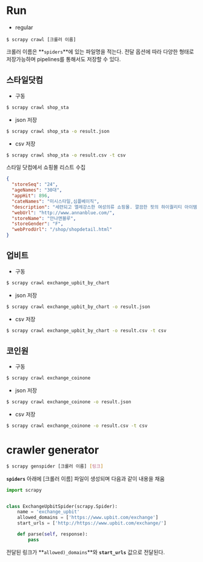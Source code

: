 # Run

* regular

```
$ scrapy crawl [크롤러 이름]
```

크롤러 이름은 **`spiders`**에 있는 파일명을 적는다. 전달 옵션에 따라 다양한 형태로 저장가능하며 pipelines를 통해서도 저장할 수 있다.

## 스타일닷컴

* 구동

```bash
$ scrapy crawl shop_sta
```

* json 저장

```bash
$ scrapy crawl shop_sta -o result.json
```

* csv 저장

```bash
$ scrapy crawl shop_sta -o result.csv -t csv
```

스타일 닷컴에서 쇼핑몰 리스트 수집


```json
{
  "storeSeq": "24", 
  "ageNames": "30대", 
  "appHit": 896, 
  "cateNames": "미시스타일,심플베이직", 
  "description": "세련되고 엘레강스한 여성의류 쇼핑몰. 깔끔한 핏의 하이퀄리티 아이템 판매", 
  "webUrl": "http://www.annanblue.com/", 
  "storeName": "안나앤블루", 
  "storeGender": "F", 
  "webProdUrl": "/shop/shopdetail.html"
}
```

## 업비트

* 구동

```bash
$ scrapy crawl exchange_upbit_by_chart
```

* json 저장

```bash
$ scrapy crawl exchange_upbit_by_chart -o result.json
```

* csv 저장

```bash
$ scrapy crawl exchange_upbit_by_chart -o result.csv -t csv
```

## 코인원

* 구동

```bash
$ scrapy crawl exchange_coinone
```

* json 저장

```bash
$ scrapy crawl exchange_coinone -o result.json
```

* csv 저장

```bash
$ scrapy crawl exchange_coinone -o result.csv -t csv
```


# crawler generator

```bash
$ scrapy genspider [크롤러 이름] [링크]
```

**`spiders`** 아래에 [크롤러 이름] 파일이 생성되며 다음과 같이 내용을 채움

```py
import scrapy


class ExchangeUpbitSpider(scrapy.Spider):
    name = 'exchange_upbit'
    allowed_domains = ['https://www.upbit.com/exchange']
    start_urls = ['http://https://www.upbit.com/exchange/']

    def parse(self, response):
        pass

```

전달된 링크가 **`allowed)_domains`**와 **`start_urls`** 값으로 전달된다.